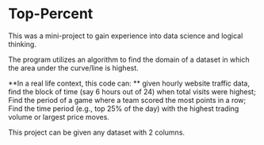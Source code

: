 # Top-Percent
This was a mini-project to gain experience into data science and logical thinking.

The program utilizes an algorithm to find the domain of a dataset in which the area under the curve/line is highest.

**In a real life context, this code can: **
  given hourly website traffic data, find the block of time (say 6 hours out of 24) when total visits were highest; 
  Find the period of a game where a team scored the most points in a row; 
  Find the time period (e.g., top 25% of the day) with the highest trading volume or largest price moves.

This project can be given any dataset with 2 columns.
